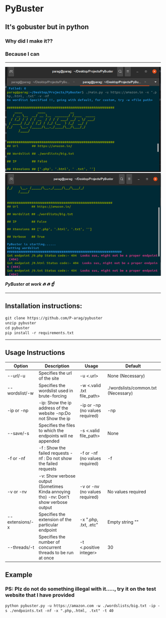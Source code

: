 # PyBuster

## It's gobuster but in python

### Why did I make it??

### Because I **can**

---

![](https://raw.githubusercontent.com/P-arag/pybuster/main/screenshots/pybuster1.jpg)
![](https://raw.githubusercontent.com/P-arag/pybuster/main/screenshots/pybuster2.jpg)

**_PyBuster at work :fire: :fire: :point_up:_**

---

## Installation instructions:

```terminal
git clone https://github.com/P-arag/pybuster
unzip pybuster
cd pybuster
pip install -r requirements.txt
```

---

## Usage Instructions

| Option          | Description                                                                           | Usage                           | Default                             |
| --------------- | ------------------------------------------------------------------------------------- | ------------------------------- | ----------------------------------- |
| --url/-u        | Specifies the url of the site                                                         | -u <.url>                       | None (Necessary)                    |
| --wordslist/-w  | Specifies the wordslist used in brute-forcing                                         | -w <.valid .txt file_path>      | ./wordslists/common.txt (Necessary) |
| -ip or -np      | -ip: Show the ip address of the website -np:Do not Show the ip                        | -ip or -np (no values required) | -np                                 |
| --save/-s       | Specifies the files to which the endpoints will ne appended                           | -s <.valid file_path>           | None                                |
| -f or -nf       | -f : Show the failed requests -nf : Do not show the failed requests                   | -f or -nf (no values required)  | -f                                  |
| -v or -nv       | -v: Show verbose output (Sometimes Kinda annoying tho) -nv: Don't show verbose output | -v or -nv (no values required)  | No values required                  |
| --extensions/-x | Specifies the extension of the particular endpoint                                    | -x ".php, .txt, .etc"           | Empty string ""                     |
| --threads/-t    | Specifies the number of concurrent threads to be run at once                          | -t <.positive integer>          | 30                                  |

## Example
### PS: Plz do not do something illegal with it....., try it on the test website that I have provided
```terminal
python pybuster.py -u https://amazon.com -w ./wordslists/big.txt -ip -s ./endpoints.txt -nf -x ".php,.html, .txt" -t 40
```
